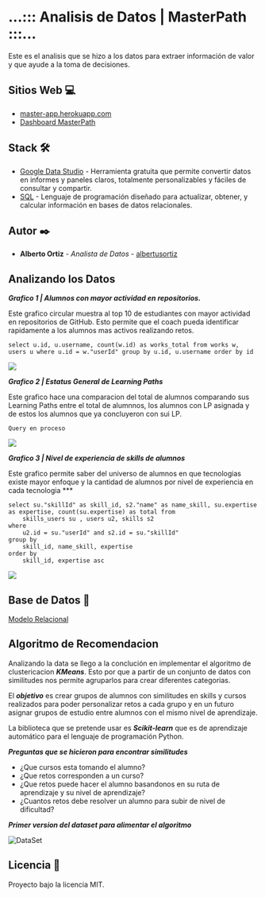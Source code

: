 # ...::: Analisis de Datos | MasterPath :::...

Este es el analisis que se hizo a los datos para extraer información de valor y que ayude a la toma de decisiones.

## Sitios Web 💻
- [master-app.herokuapp.com](https://masterpath-app.herokuapp.com/)
- [Dashboard MasterPath](https://datastudio.google.com/reporting/442fd58e-7ef9-4aee-951f-8a09fc3d2c24)

## Stack 🛠️
- [Google Data Studio](https://datastudio.google.com/) - Herramienta gratuita que permite convertir datos en informes y paneles claros, totalmente personalizables y fáciles de consultar y compartir.
- [SQL](https://developer.mozilla.org/es/docs/Glossary/SQL) - Lenguaje de programación diseñado para actualizar, obtener, y calcular información en bases de datos relacionales.

## Autor ✒️
- **Alberto Ortiz** - _Analista de Datos_ - [albertusortiz](https://github.com/albertusortiz)

## Analizando los Datos
***Grafico 1 | Alumnos con mayor actividad en repositorios.***

Este grafico circular muestra al top 10 de estudiantes con mayor actividad en repositorios de GitHub. Esto permite que el coach pueda identificar rapidamente a los alumnos mas activos realizando retos.

``` select u.id, u.username, count(w.id) as works_total from works w, users u where u.id = w."userId" group by u.id, u.username order by id ```

![](https://raw.githubusercontent.com/HPM-MASSIMO-MasterPath/Data/main/Alumnos%20mayor%201.%20actividad.png)


***Grafico 2 | Estatus General de Learning Paths***

Este grafico hace una comparacion del total de alumnos comparando sus Learning Paths entre el total de alumnnos, los alumnos con LP asignada y de estos los alumnos que ya concluyeron con sui LP.

``` Query en proceso ```

![](https://raw.githubusercontent.com/HPM-MASSIMO-MasterPath/Data/main/2.%20Estatus%20de%20LP.png)


***Grafico 3 | Nivel de experiencia de skills de alumnos***

Este grafico permite saber del universo de alumnos en que tecnologias existe mayor enfoque y la cantidad de alumnos por nivel de experiencia en cada tecnologia ***

```
select su."skillId" as skill_id, s2."name" as name_skill, su.expertise as expertise, count(su.expertise) as total from 
	skills_users su , users u2, skills s2 
where 
	u2.id = su."userId" and s2.id = su."skillId"
group by 
	skill_id, name_skill, expertise
order by 
	skill_id, expertise asc 
```

![](https://raw.githubusercontent.com/HPM-MASSIMO-MasterPath/Data/main/3.%20Experiencia%20de%20Alumnos.png)

## Base de Datos 💾
[Modelo Relacional](https://github.com/HPM-MASSIMO-MasterPath/Backend/blob/main/BD%20Relacional%20Master%20Path.png)

## Algoritmo de Recomendacion
Analizando la data se llego a la conclución en implementar el algoritmo de clustericacion ***KMeans***. Esto por que a partir de un conjunto de datos con similitudes nos permite agruparlos para crear diferentes categorias.

El ***objetivo*** es crear grupos de alumnos con similitudes en skills y cursos realizados para poder personalizar retos a cada grupo y en un futuro asignar grupos de estudio entre alumnos con el mismo nivel de aprendizaje.

La biblioteca que se pretende usar es ***Scikit-learn*** que es de aprendizaje automático para el lenguaje de programación Python.

***Preguntas que se hicieron para encontrar similitudes***
- ¿Que cursos esta tomando el alumno?
- ¿Que retos corresponden a un curso?
- ¿Que retos puede hacer el alumno basandonos en su ruta de aprendizaje y su nivel de aprendizaje?
- ¿Cuantos retos debe resolver un alumno para subir de nivel de dificultad?

***Primer version del dataset para alimentar el algoritmo***

![DataSet](https://raw.githubusercontent.com/HPM-MASSIMO-MasterPath/Data/main/4.%20DataSet.png)


## Licencia :bookmark_tabs:
Proyecto bajo la licencia MIT.
